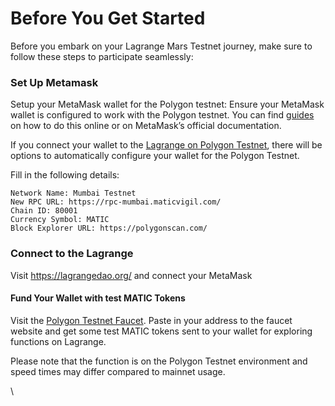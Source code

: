 # Before You Get Started

Before you embark on your Lagrange Mars Testnet journey, make sure to follow these steps to participate seamlessly:

### Set Up Metamask

Setup your MetaMask wallet for the Polygon testnet: Ensure your MetaMask wallet is configured to work with the Polygon testnet. You can find [guides](https://medium.com/stakingbits/how-to-connect-polygon-mumbai-testnet-to-metamask-fc3487a3871f) on how to do this online or on MetaMask’s official documentation.

If you connect your wallet to the [Lagrange on Polygon Testnet](https://testnet.lagrangedao.org/), there will be options to automatically configure your wallet for the Polygon Testnet.&#x20;

Fill in the following details:

```
Network Name: Mumbai Testnet
New RPC URL: https://rpc-mumbai.maticvigil.com/
Chain ID: 80001
Currency Symbol: MATIC
Block Explorer URL: https://polygonscan.com/

```

### Connect to the Lagrange

Visit https://lagrangedao.org/ and connect your MetaMask

#### Fund Your Wallet with test MATIC Tokens

Visit the [Polygon Testnet Faucet](https://faucet.polygon.technology/). Paste in your address to the faucet website and get some test MATIC tokens sent to your wallet for exploring functions on Lagrange.

Please note that the function is on the Polygon Testnet environment and speed times may differ compared to mainnet usage.

\
